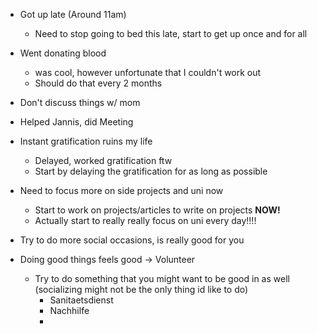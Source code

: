 - Got up late (Around 11am)
	- Need to stop going to bed this late, start to get up once and for all
- Went donating blood
	- was cool, however unfortunate that I couldn't work out
	- Should do that every 2 months
- Don't discuss things w/ mom
- Helped Jannis, did Meeting

- Instant gratification ruins my life
	- Delayed, worked gratification ftw
	- Start by delaying the gratification for as long as possible
- Need to focus more on side projects and uni now
	- Start to work on projects/articles to write on projects **NOW!**
	- Actually start to really really focus on uni every day!!!!
- Try to do more social occasions, is really good for you
- Doing good things feels good -> Volunteer
	- Try to do something that you might want to be good in as well (socializing might not be the only thing id like to do)
		- Sanitaetsdienst
		- Nachhilfe
		- 